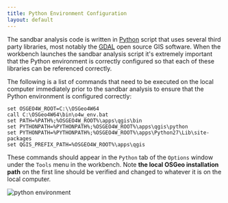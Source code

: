 ```yaml
---
title: Python Environment Configuration
layout: default
---
```


The sandbar analysis code is written in [Python](https://www.python.org/) script that uses several third party libraries, most notably the [GDAL](http://www.gdal.org/) open source GIS software. When the workbench launches the sandbar analysis script it's extremely important that the Python environment is correctly configured so that each of these libraries can be referenced correctly.

The following is a list of commands that need to be executed on the local computer immediately prior to the sandbar analysis to ensure that the Python environment is configured correctly:

```
set OSGEO4W_ROOT=C:\\OSGeo4W64
call C:\OSGeo4W64\bin\o4w_env.bat
set PATH=%PATH%;%OSGEO4W_ROOT%\apps\qgis\bin
set PYTHONPATH=%PYTHONPATH%;%OSGEO4W_ROOT%\apps\qgis\python
set PYTHONPATH=%PYTHONPATH%;%OSGEO4W_ROOT%\apps\Python27\Lib\site-packages
set QGIS_PREFIX_PATH=%OSGEO4W_ROOT%\apps\qgis
```

These commands should appear in the `Python` tab of the `Options` window under the `Tools` menu in the workbench. Note **the local OSGeo installation path** on the first line should be verified and changed to whatever it is on the local computer.

![python environment](/images/python_environment.png)
